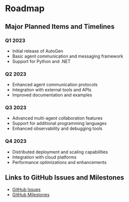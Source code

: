 # Roadmap

## Major Planned Items and Timelines

### Q1 2023
- Initial release of AutoGen
- Basic agent communication and messaging framework
- Support for Python and .NET

### Q2 2023
- Enhanced agent communication protocols
- Integration with external tools and APIs
- Improved documentation and examples

### Q3 2023
- Advanced multi-agent collaboration features
- Support for additional programming languages
- Enhanced observability and debugging tools

### Q4 2023
- Distributed deployment and scaling capabilities
- Integration with cloud platforms
- Performance optimizations and enhancements

## Links to GitHub Issues and Milestones

- [GitHub Issues](https://github.com/microsoft/autogen/issues)
- [GitHub Milestones](https://github.com/microsoft/autogen/milestones)
